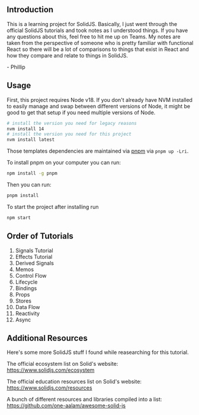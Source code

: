 ## Introduction

This is a learning project for SolidJS. Basically, I just went through the official SolidJS tutorials and took notes as I understood things. If you have any questions about this, feel free to hit me up on Teams. My notes are taken from the perspective of someone who is pretty familiar with functional React so there will be a lot of comparisons to things that exist in React and how they compare and relate to things in SolidJS.

\- Phillip

## Usage

First, this project requires Node v18. If you don't already have NVM installed to easily manage and swap between different versions of Node, it might be good to get that setup if you need multiple versions of Node.

```bash
# install the version you need for legacy reasons
nvm install 14
# install the version you need for this project
nvm install latest
```

Those templates dependencies are maintained via [pnpm](https://pnpm.io) via `pnpm up -Lri`.

To install pnpm on your computer you can run:

```bash
npm install -g pnpm
```
Then you can run:

```bash
pnpm install
```
To start the project after installing run

```bash
npm start
```

## Order of Tutorials

1. Signals Tutorial
2. Effects Tutorial
3. Derived Signals
4. Memos
5. Control Flow
6. Lifecycle
7. Bindings
8. Props
9. Stores
10. Data Flow
11. Reactivity
12. Async

## Additional Resources

Here's some more SolidJS stuff I found while reasearching for this tutorial.

The official ecosystem list on Solid's website:
https://www.solidjs.com/ecosystem

The official education resources list on Solid's website:
https://www.solidjs.com/resources

A bunch of different resources and libraries compiled into a list:
https://github.com/one-aalam/awesome-solid-js
